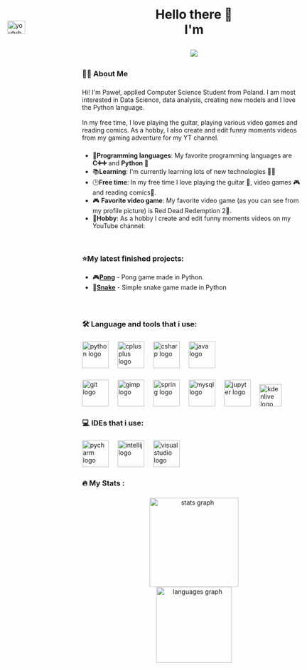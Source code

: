<h1 align="center">Hello there 👋<br>I'm <br> <p align="center">
 <img src= "https://github.com/Pawelo112/Pawelo112/assets/121107616/e702a16a-293e-4791-9263-c43409198ec7"/> 
</p></h1>



###

<h3 align="left">👩‍💻  About Me</h3>

###

<p align="left">Hi! I'm Paweł, applied Computer Science Student from Poland. I am most interested in Data Science, data analysis, creating new models and I love the Python language. <br><br>In my free time, I love playing the guitar, playing various video games and reading comics. As a hobby, I also create and edit funny moments videos from my gaming adventure for my YT channel.<br></p>

###

+ 💬**Programming languages**: My favorite programming languages are **C➕➕** and **Python 🐍**
+ 📚**Learning**: I'm currently learning lots of new technologies 👨‍💻
+ 🕑**Free time**: In my free time I love playing the guitar 🎸, video games 🎮 and reading comics📙.
+ 🎮 **Favorite video game**: My favorite video game (as you can see from my profile picture) is Red Dead Redemption 2🤠.
+ 🎥**Hobby**: As a hobby I create and edit funny moments videos on my YouTube channel: <a href="https://www.youtube.com/@pawelo112" target="_blank">
    <img src="https://raw.githubusercontent.com/maurodesouza/profile-readme-generator/master/src/assets/icons/social/youtube/default.svg" width="40" height="30" alt="youtube logo" style="position: absolute; left: 60px; top: 120px;"  />
</a>

<br>
<h3 align="left">⭐My latest finished projects: </h3>

+ 🎮[**Pong**](https://github.com/Pawelo112/Pong) - Pong game made in Python.
+ 🐍[**Snake**](https://github.com/Pawelo112/Simple-snake-game-in-Python) - Simple snake game made in Python

###
<br>
<h3 align="left">🛠 Language and tools that i use:</h3>

###

<div align="left">
  <img src="https://cdn.jsdelivr.net/gh/devicons/devicon/icons/python/python-original-wordmark.svg" height="60" alt="python logo"  />
  <img width="12" />
  <img src="https://cdn.jsdelivr.net/gh/devicons/devicon/icons/cplusplus/cplusplus-original.svg" height="60" alt="cplusplus logo"  />
  <img width="12" />
  <img src="https://cdn.jsdelivr.net/gh/devicons/devicon/icons/csharp/csharp-original.svg" height="60" alt="csharp logo"  />
  <img width="12" />
  <img src="https://cdn.jsdelivr.net/gh/devicons/devicon/icons/java/java-original-wordmark.svg" height="60" alt="java logo"  />
</div>

###

<div align="left">
  <img src="https://cdn.jsdelivr.net/gh/devicons/devicon/icons/git/git-original.svg" height="60" alt="git logo"  />
  <img width="12" />
  <img src="https://cdn.jsdelivr.net/gh/devicons/devicon/icons/gimp/gimp-original.svg" height="60" alt="gimp logo"  />
  <img width="12" />
  <img src="https://cdn.jsdelivr.net/gh/devicons/devicon/icons/spring/spring-original-wordmark.svg" height="60" alt="spring logo"  />
  <img width="12" />
  <img src="https://cdn.jsdelivr.net/gh/devicons/devicon/icons/mysql/mysql-original-wordmark.svg" height="60" alt="mysql logo"  />
  <img width="12" />
  <img src="https://cdn.jsdelivr.net/gh/devicons/devicon/icons/jupyter/jupyter-original-wordmark.svg" height="60" alt="jupyter logo"  />
  <img width="12" />
  <img src ="https://github.com/Pawelo112/Pawelo112/assets/121107616/b12826be-15dc-479f-b9e3-989832d45d27" height="50" alt="kdenlive logo" />
</div>

###

<h3 align="left">💻 IDEs that i use:</h3>

###

<div align="left">
  <img src="https://cdn.jsdelivr.net/gh/devicons/devicon/icons/pycharm/pycharm-original.svg" height="60" alt="pycharm logo"  />
  <img width="12" />
  <img src="https://cdn.jsdelivr.net/gh/devicons/devicon/icons/intellij/intellij-original.svg" height="60" alt="intellij logo"  />
  <img width="12" />
  <img src="https://cdn.jsdelivr.net/gh/devicons/devicon/icons/visualstudio/visualstudio-plain.svg" height="60" alt="visualstudio logo"  />
</div>

###

<h3 align="left">🔥   My Stats :</h3>

###

<div align="center">
  <img src="https://github-readme-stats.vercel.app/api?username=Pawelo112&hide_title=false&hide_rank=false&show_icons=true&include_all_commits=true&count_private=true&disable_animations=false&theme=github_dark&locale=en&hide_border=false&order=1" height="200" alt="stats graph" /> <br>
  <img src="https://github-readme-stats.vercel.app/api/top-langs?username=Pawelo112&locale=en&hide_title=false&layout=compact&card_width=320&langs_count=6&theme=github_dark&hide_border=false&order=2" height="170" alt="languages graph"  />
</div>

###
